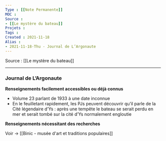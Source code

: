 ```yaml
---
Type : [[Note Permanente]]
MOC : 
Source : 
- [[Le mystère du bateau]]
Projets :
Tags : 
Created : 2021-11-18
Alias :
- 2021-11-18-Thu - Journal de L’Argonaute
---
```


Source : [[Le mystère du bateau]]

***

### Journal de L’Argonaute

**Renseignements facilement accessibles ou déjà connus**
-   Volume 23 parlant de 1933 à une date inconnue
-   En le feuilletant rapidement, les PJs peuvent découvrir qu’il parle de la Cité légendaire d’Ys : après une tempête le bateau se serait perdu en mer et serait tombé sur la cité d’Ys normalement engloutie

**Renseignements nécessitant des recherches**

Voir -> [[Binic - musée d'art et traditions populaires]]


